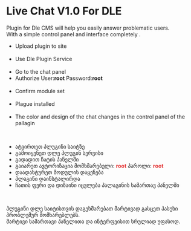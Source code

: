 # Live Chat V1.0 For DLE

Plugin for Dle CMS will help you easily answer problematic users. </br>
With a simple control panel and interface completely . </br>
<ul>
<li> Upload plugin to site </li>
     <li> Use Dle Plugin Service </li>
     <li> Go to the chat panel </li>
     <li> Authorize User:<b>root</b> Password:<b>root</b></li>
     <li> Confirm module set </li>
     <li> Plague installed </li>
     <li> The color and design of the chat changes in the control panel of the pallagin </li>
</ul>
     </br><ul>
<li>ატვირთეთ პლუგინი საიტზე</li>
    <li>გამოიყენეთ დლე პლუგინ სერვისი</li>
    <li>გადადით ჩატის პანელში</li>
    <li>გაიარეთ ავტორიზაცია მომხმარებელი: <b style="color:rgb(227,55,55);">root</b> პაროლი: <b style="color:rgb(227,55,55);">root</b></li>
    <li>დაადასტურეთ მოდულის დაყენება</li>
    <li>პლაგინი დაინსტალირდა</li>
    <li>ჩათის ფერი და დიზაინი იცვლება პალაგინის სამართავ პანელში</li></ul>
    </br>


პლუგინი დლე საიტისთვის დაგეხმარებათ მარტივად გასცეთ პასუხი პრობლემურ მომხარებლებს. </br>
მარტივი სამართავი პანელითა და ინტერფეისით სრულიად უფასოდ. </br>

